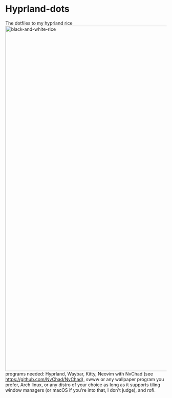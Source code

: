 # Hyprland-dots
The dotfiles to my hyprland rice
<img width="1920" height="1080" alt="black-and-white-rice" src="https://github.com/user-attachments/assets/4a0e0f0f-d53b-4c26-88bd-4473ab78b9e4" />
programs needed:
Hyprland,
Waybar,
Kitty,
Neovim with NvChad (see https://github.com/NvChad/NvChad),
swww or any wallpaper program you prefer,
Arch linux, or any distro of your choice as long as it supports tiling window managers (or macOS if you're into that, I don't judge), and rofi.

